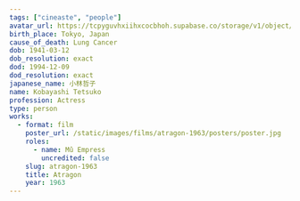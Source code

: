 ```yaml
---
tags: ["cineaste", "people"]
avatar_url: https://tcpyguvhxiihxcocbhoh.supabase.co/storage/v1/object/public/godzilla-cineaste-public/content/people/kobayashi-tetsuko/kobayashi-tetsuko.jpg
birth_place: Tokyo, Japan
cause_of_death: Lung Cancer
dob: 1941-03-12
dob_resolution: exact
dod: 1994-12-09
dod_resolution: exact
japanese_name: 小林哲子
name: Kobayashi Tetsuko
profession: Actress
type: person
works:
  - format: film
    poster_url: /static/images/films/atragon-1963/posters/poster.jpg
    roles:
      - name: Mû Empress
        uncredited: false
    slug: atragon-1963
    title: Atragon
    year: 1963
---
```

